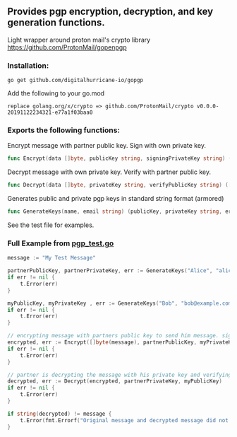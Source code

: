 ## Provides pgp encryption, decryption, and key generation functions.

Light wrapper around proton mail's crypto library https://github.com/ProtonMail/gopenpgp

### Installation:

```go get github.com/digitalhurricane-io/gopgp```

Add the following to your go.mod

```replace golang.org/x/crypto => github.com/ProtonMail/crypto v0.0.0-20191122234321-e77a1f03baa0```



### Exports the following functions:

Encrypt message with partner public key. Sign with own private key.

```go
func Encrypt(data []byte, publicKey string, signingPrivateKey string) ([]byte, error)
```

Decrypt message with own private key. Verify with partner public key.

```go
func Decrypt(data []byte, privateKey string, verifyPublicKey string) ([]byte, error)
```

Generates public and private pgp keys in standard string format (armored)

```go
func GenerateKeys(name, email string) (publicKey, privateKey string, err error)
```

See the test file for examples.

### Full Example from [pgp_test.go](pgp_test.go)
```go	
message := "My Test Message"

partnerPublicKey, partnerPrivateKey, err := GenerateKeys("Alice", "alice@example.com")
if err != nil {
    t.Error(err)
}

myPublicKey, myPrivateKey , err := GenerateKeys("Bob", "bob@example.com")
if err != nil {
    t.Error(err)
}

// encrypting message with partners public key to send him message. signing with my private key.
encrypted, err := Encrypt([]byte(message), partnerPublicKey, myPrivateKey)
if err != nil {
    t.Error(err)
}

// partner is decrypting the message with his private key and verifying the signature with my public key
decrypted, err := Decrypt(encrypted, partnerPrivateKey, myPublicKey)
if err != nil {
    t.Error(err)
}

if string(decrypted) != message {
    t.Error(fmt.Errorf("Original message and decrypted message did not match"))
}
```